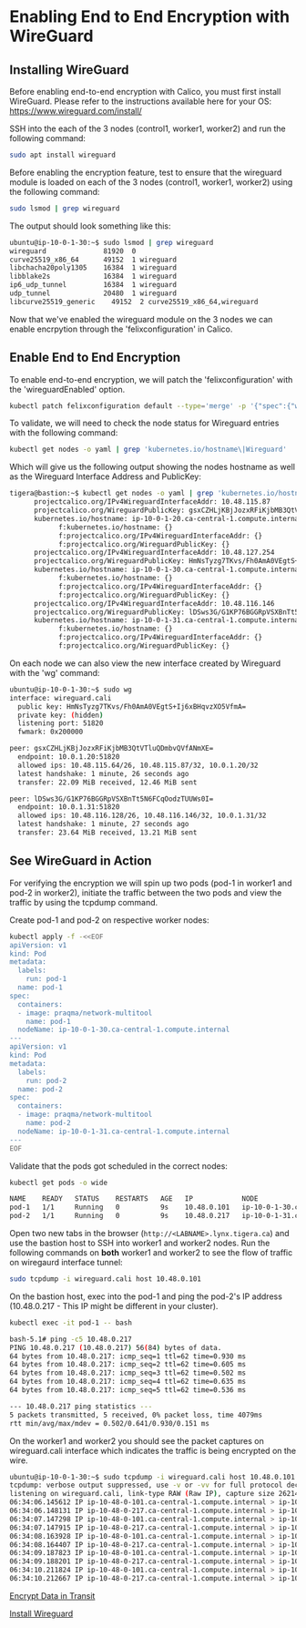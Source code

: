 # Enabling End to End Encryption with WireGuard

## Installing WireGuard

Before enabling end-to-end encryption with Calico, you must first install WireGuard. Please refer to the instructions available here for your OS: https://www.wireguard.com/install/

SSH into the each of the 3 nodes (control1, worker1, worker2) and run the following command:
```bash
sudo apt install wireguard
```

Before enabling the encryption feature, test to ensure that the wireguard module is loaded on each of the 3 nodes (control1, worker1, worker2) using the following command:

```bash
sudo lsmod | grep wireguard
```

The output should look something like this:

```bash
ubuntu@ip-10-0-1-30:~$ sudo lsmod | grep wireguard
wireguard              81920  0
curve25519_x86_64      49152  1 wireguard
libchacha20poly1305    16384  1 wireguard
libblake2s             16384  1 wireguard
ip6_udp_tunnel         16384  1 wireguard
udp_tunnel             20480  1 wireguard
libcurve25519_generic    49152  2 curve25519_x86_64,wireguard
```

Now that we've enabled the wireguard module on the 3 nodes we can enable encrpytion through the 'felixconfiguration' in Calico.

## Enable End to End Encryption

To enable end-to-end encryption, we will patch the 'felixconfiguration' with the 'wireguardEnabled' option.

```bash
kubectl patch felixconfiguration default --type='merge' -p '{"spec":{"wireguardEnabled":true}}'
```

To validate, we will need to check the node status for Wireguard entries with the following command:

```bash
kubectl get nodes -o yaml | grep 'kubernetes.io/hostname\|Wireguard'
```

Which will give us the following output showing the nodes hostname as well as the Wireguard Interface Address and PublicKey:

```bash
tigera@bastion:~$ kubectl get nodes -o yaml | grep 'kubernetes.io/hostname\|Wireguard'
      projectcalico.org/IPv4WireguardInterfaceAddr: 10.48.115.87
      projectcalico.org/WireguardPublicKey: gsxCZHLjKBjJozxRFiKjbMB3QtVTluQDmbvQVfANmXE=
      kubernetes.io/hostname: ip-10-0-1-20.ca-central-1.compute.internal
            f:kubernetes.io/hostname: {}
            f:projectcalico.org/IPv4WireguardInterfaceAddr: {}
            f:projectcalico.org/WireguardPublicKey: {}
      projectcalico.org/IPv4WireguardInterfaceAddr: 10.48.127.254
      projectcalico.org/WireguardPublicKey: HmNsTyzg7TKvs/Fh0AmA0VEgtS+Ij6xBHqvzXO5VfmA=
      kubernetes.io/hostname: ip-10-0-1-30.ca-central-1.compute.internal
            f:kubernetes.io/hostname: {}
            f:projectcalico.org/IPv4WireguardInterfaceAddr: {}
            f:projectcalico.org/WireguardPublicKey: {}
      projectcalico.org/IPv4WireguardInterfaceAddr: 10.48.116.146
      projectcalico.org/WireguardPublicKey: lDSws3G/G1KP76BGGRpVSXBnTt5N6FCqOodzTUUWs0I=
      kubernetes.io/hostname: ip-10-0-1-31.ca-central-1.compute.internal
            f:kubernetes.io/hostname: {}
            f:projectcalico.org/IPv4WireguardInterfaceAddr: {}
            f:projectcalico.org/WireguardPublicKey: {}
```

On each node we can also view the new interface created by Wireguard with the 'wg' command:

```bash
ubuntu@ip-10-0-1-30:~$ sudo wg
interface: wireguard.cali
  public key: HmNsTyzg7TKvs/Fh0AmA0VEgtS+Ij6xBHqvzXO5VfmA=
  private key: (hidden)
  listening port: 51820
  fwmark: 0x200000

peer: gsxCZHLjKBjJozxRFiKjbMB3QtVTluQDmbvQVfANmXE=
  endpoint: 10.0.1.20:51820
  allowed ips: 10.48.115.64/26, 10.48.115.87/32, 10.0.1.20/32
  latest handshake: 1 minute, 26 seconds ago
  transfer: 22.09 MiB received, 12.46 MiB sent

peer: lDSws3G/G1KP76BGGRpVSXBnTt5N6FCqOodzTUUWs0I=
  endpoint: 10.0.1.31:51820
  allowed ips: 10.48.116.128/26, 10.48.116.146/32, 10.0.1.31/32
  latest handshake: 1 minute, 27 seconds ago
  transfer: 23.64 MiB received, 13.21 MiB sent
```

## See WireGuard in Action

For verifying the encryption we will spin up two pods (pod-1 in worker1 and pod-2 in worker2), initiate the traffic between the two pods and view the traffic by using the tcpdump command.

Create pod-1 and pod-2 on respective worker nodes:
```bash
kubectl apply -f -<<EOF
apiVersion: v1
kind: Pod
metadata:
  labels:
    run: pod-1
  name: pod-1
spec:
  containers:
  - image: praqma/network-multitool
    name: pod-1
  nodeName: ip-10-0-1-30.ca-central-1.compute.internal
---
apiVersion: v1
kind: Pod
metadata:
  labels:
    run: pod-2
  name: pod-2
spec:
  containers:
  - image: praqma/network-multitool
    name: pod-2
  nodeName: ip-10-0-1-31.ca-central-1.compute.internal
---
EOF
```
Validate that the pods got scheduled in the correct nodes:
```bash
kubectl get pods -o wide
```
```bash
NAME    READY   STATUS    RESTARTS   AGE   IP            NODE                                         NOMINATED NODE   READINESS GATES
pod-1   1/1     Running   0          9s    10.48.0.101   ip-10-0-1-30.ca-central-1.compute.internal   <none>           <none>
pod-2   1/1     Running   0          9s    10.48.0.217   ip-10-0-1-31.ca-central-1.compute.internal   <none>           <none>
```
Open two new tabs in the browser (`http://<LABNAME>.lynx.tigera.ca`) and use the bastion host to SSH into worker1 and worker2 nodes.
Run the following commands on **both** worker1 and worker2 to see the flow of traffic on wiregaurd interface tunnel:
```bash
sudo tcpdump -i wireguard.cali host 10.48.0.101
```
On the bastion host, exec into the pod-1 and ping the pod-2's IP address (10.48.0.217 - This IP might be different in your cluster).
```bash
kubectl exec -it pod-1 -- bash
```
```bash
bash-5.1# ping -c5 10.48.0.217
PING 10.48.0.217 (10.48.0.217) 56(84) bytes of data.
64 bytes from 10.48.0.217: icmp_seq=1 ttl=62 time=0.930 ms
64 bytes from 10.48.0.217: icmp_seq=2 ttl=62 time=0.605 ms
64 bytes from 10.48.0.217: icmp_seq=3 ttl=62 time=0.502 ms
64 bytes from 10.48.0.217: icmp_seq=4 ttl=62 time=0.635 ms
64 bytes from 10.48.0.217: icmp_seq=5 ttl=62 time=0.536 ms

--- 10.48.0.217 ping statistics ---
5 packets transmitted, 5 received, 0% packet loss, time 4079ms
rtt min/avg/max/mdev = 0.502/0.641/0.930/0.151 ms
```
On the worker1 and worker2 you should see the packet captures on wireguard.cali interface which indicates the traffic is being encrypted on the wire.
```bash
ubuntu@ip-10-0-1-30:~$ sudo tcpdump -i wireguard.cali host 10.48.0.101
tcpdump: verbose output suppressed, use -v or -vv for full protocol decode
listening on wireguard.cali, link-type RAW (Raw IP), capture size 262144 bytes
06:34:06.145612 IP ip-10-48-0-101.ca-central-1.compute.internal > ip-10-48-0-217.ca-central-1.compute.internal: ICMP echo request, id 26, seq 1, length 64
06:34:06.148131 IP ip-10-48-0-217.ca-central-1.compute.internal > ip-10-48-0-101.ca-central-1.compute.internal: ICMP echo reply, id 26, seq 1, length 64
06:34:07.147298 IP ip-10-48-0-101.ca-central-1.compute.internal > ip-10-48-0-217.ca-central-1.compute.internal: ICMP echo request, id 26, seq 2, length 64
06:34:07.147915 IP ip-10-48-0-217.ca-central-1.compute.internal > ip-10-48-0-101.ca-central-1.compute.internal: ICMP echo reply, id 26, seq 2, length 64
06:34:08.163928 IP ip-10-48-0-101.ca-central-1.compute.internal > ip-10-48-0-217.ca-central-1.compute.internal: ICMP echo request, id 26, seq 3, length 64
06:34:08.164407 IP ip-10-48-0-217.ca-central-1.compute.internal > ip-10-48-0-101.ca-central-1.compute.internal: ICMP echo reply, id 26, seq 3, length 64
06:34:09.187823 IP ip-10-48-0-101.ca-central-1.compute.internal > ip-10-48-0-217.ca-central-1.compute.internal: ICMP echo request, id 26, seq 4, length 64
06:34:09.188201 IP ip-10-48-0-217.ca-central-1.compute.internal > ip-10-48-0-101.ca-central-1.compute.internal: ICMP echo reply, id 26, seq 4, length 64
06:34:10.211824 IP ip-10-48-0-101.ca-central-1.compute.internal > ip-10-48-0-217.ca-central-1.compute.internal: ICMP echo request, id 26, seq 5, length 64
06:34:10.212667 IP ip-10-48-0-217.ca-central-1.compute.internal > ip-10-48-0-101.ca-central-1.compute.internal: ICMP echo reply, id 26, seq 5, length 64
```
[Encrypt Data in Transit](https://docs.tigera.io/compliance/encrypt-cluster-pod-traffic)

[Install Wireguard](https://www.wireguard.com/install/)
